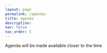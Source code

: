 ```yaml
---
layout: page
permalink: /agenda/
title: agenda
description: 
nav: false
nav_order: 5
---
```


Agenda will be made available closer to the time

